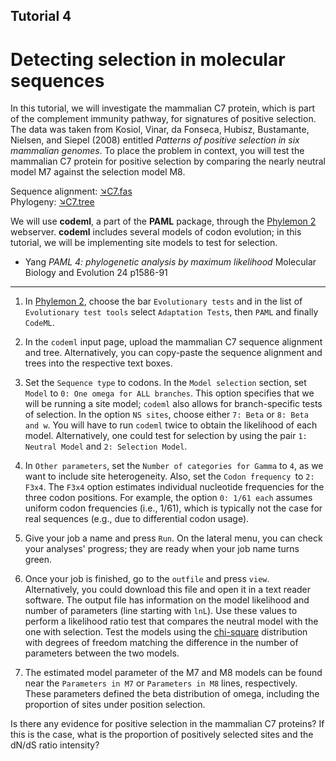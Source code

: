 ## Tutorial 4
# Detecting selection in molecular sequences

In this tutorial, we will investigate the mammalian C7 protein, which is part of the complement immunity pathway, for signatures of positive selection. The data was taken from Kosiol, Vinar, da Fonseca, Hubisz, Bustamante, Nielsen, and Siepel (2008) entitled *Patterns of positive selection in six mammalian genomes*. To place the problem in context, you will test the mammalian C7 protein for positive selection by comparing the nearly neutral model M7 against the selection model M8.

Sequence alignment: [&#8600;C7.fas](/assets/lectures/C7.fas)<br/>
Phylogeny: [&#8600;C7.tree](/assets/lectures/C7.tree)

We will use **codeml**, a part of the **PAML** package, through the [Phylemon 2](http://phylemon.bioinfo.cipf.es/?email=anonymous)  webserver. **codeml** includes several models of codon evolution; in this tutorial, we will be implementing site models to test for selection.

* Yang *PAML 4: phylogenetic analysis by maximum likelihood* Molecular Biology and Evolution 24 p1586-91 

** **

1. In [Phylemon 2](http://phylemon.bioinfo.cipf.es/?email=anonymous), choose the bar `Evolutionary tests` and in the list of `Evolutionary test tools` select `Adaptation Tests`, then `PAML` and finally `CodeML`.

2. In the `codeml` input page, upload the mammalian C7 sequence alignment and tree. Alternatively, you can copy-paste the sequence alignment and trees into the respective text boxes.

3. Set the `Sequence type` to codons. In the `Model selection` section, set `Model` to `0: One omega for ALL branches`. This option specifies that we will be running a site model; `codeml` also allows for branch-specific tests of selection. In the option `NS sites`, choose either `7: Beta` or `8: Beta and w`. You will have to run `codeml` twice to obtain the likelihood of each model. Alternatively, one could test for selection by using the pair `1: Neutral Model` and `2: Selection Model`.

4. In `Other parameters`, set the `Number of categories for Gamma` to `4`, as we want to include site heterogeneity. Also, set the `Codon frequency `to `2: F3x4`. The `F3x4` option estimates individual nucleotide frequencies for the three codon positions. For example, the option `0: 1/61 each` assumes uniform codon frequencies (i.e., 1/61), which is typically not the case for real sequences (e.g., due to differential codon usage).

5. Give your job a name and press `Run`. On the lateral menu, you can check your analyses' progress; they are ready when your job name turns green. 

6. Once your job is finished, go to the `outfile` and press `view`. Alternatively, you could download this file and open it in a text reader software. The output file has information on the model likelihood and number of parameters (line starting with `lnL`). Use these values to perform a likelihood ratio test that compares the neutral model with the one with selection. Test the models using the [chi-square](https://people.smp.uq.edu.au/YoniNazarathy/stat_models_B_course_spring_07/distributions/chisqtab.pdf) distribution with degrees of freedom matching the difference in the number of parameters between the two models.

7. The estimated model parameter of the M7 and M8 models can be found near the `Parameters in M7` or `Parameters in M8` lines, respectively. These parameters defined the beta distribution of omega, including the proportion of sites under position selection.

Is there any evidence for positive selection in the mammalian C7 proteins? If this is the case, what is the proportion of positively selected sites and the dN/dS ratio intensity?
